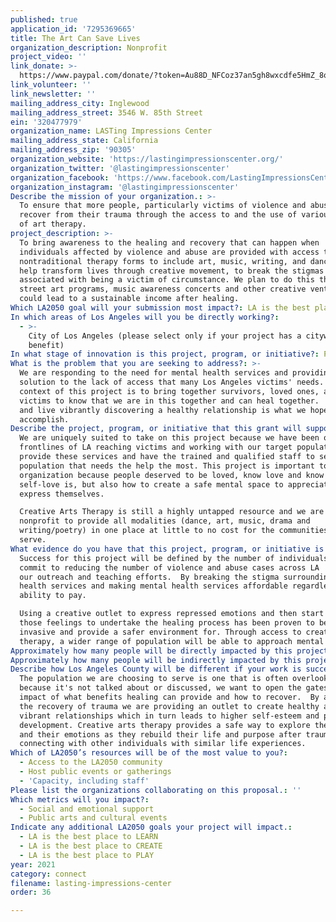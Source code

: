 ```yaml
---
published: true
application_id: '7295369665'
title: The Art Can Save Lives
organization_description: Nonprofit
project_video: ''
link_donate: >-
  https://www.paypal.com/donate/?token=Au88D_NFCoz37an5gh8wxcdfe5HmZ_8onU7QCmkwg8eNYoLY-7ttlePyfOgn2LzxJCKMwm&country.x=US&locale.x=US
link_volunteer: ''
link_newsletter: ''
mailing_address_city: Inglewood
mailing_address_street: 3546 W. 85th Street
ein: '320477979'
organization_name: LASTing Impressions Center
mailing_address_state: California
mailing_address_zip: '90305'
organization_website: 'https://lastingimpressionscenter.org/'
organization_twitter: '@lastingimpressionscenter'
organization_facebook: 'https://www.facebook.com/LastingImpressionsCenter/'
organization_instagram: '@lastingimpressionscenter'
Describe the mission of your organization.: >-
  To ensure that more people, particularly victims of violence and abuse, can
  recover from their trauma through the access to and the use of various forms
  of art therapy.
project_description: >-
  To bring awareness to the healing and recovery that can happen when
  individuals affected by violence and abuse are provided with access to
  nontraditional therapy forms to include art, music, writing, and dance. To
  help transform lives through creative movement, to break the stigmas
  associated with being a victim of circumstance. We plan to do this through
  street art programs, music awareness concerts and other creative ventures that
  could lead to a sustainable income after healing.  
Which LA2050 goal will your submission most impact?: LA is the best place to CONNECT
In which areas of Los Angeles will you be directly working?:
  - >-
    City of Los Angeles (please select only if your project has a citywide
    benefit)
In what stage of innovation is this project, program, or initiative?: Pilot project or new program (testing or implementing a new idea)
What is the problem that you are seeking to address?: >-
  We are responding to the need for mental health services and providing a
  solution to the lack of access that many Los Angeles victims' needs.  The
  context of this project is to bring together survivors, loved ones, allies and
  victims to know that we are in this together and can heal together.  Healing
  and live vibrantly discovering a healthy relationship is what we hope to
  accomplish. 
Describe the project, program, or initiative that this grant will support to address the problem identified.: >-
  We are uniquely suited to take on this project because we have been on the
  frontlines of LA reaching victims and working with our target population to
  provide these services and have the trained and qualified staff to serve the
  population that needs the help the most. This project is important to our
  organization because people deserved to be loved, know love and know what
  self-love is, but also how to create a safe mental space to appreciate and
  express themselves. 

  Creative Arts Therapy is still a highly untapped resource and we are the first
  nonprofit to provide all modalities (dance, art, music, drama and
  writing/poetry) in one place at little to no cost for the communities we
  serve.
What evidence do you have that this project, program, or initiative is or will be successful, and how will you define and measure success?: >-
  Success for this project will be defined by the number of individuals who
  commit to reducing the number of violence and abuse cases across LA  through
  our outreach and teaching efforts.  By breaking the stigma surrounding mental
  health services and making mental health services affordable regardless of
  ability to pay.

  Using a creative outlet to express repressed emotions and then start from
  those feelings to undertake the healing process has been proven to be less
  invasive and provide a safer environment for. Through access to creative arts
  therapy, a wider range of population will be able to approach mental health.
Approximately how many people will be directly impacted by this project, program, or initiative?: '10000'
Approximately how many people will be indirectly impacted by this project, program, or initiative?: '100000'
Describe how Los Angeles County will be different if your work is successful.: >-
  The population we are choosing to serve is one that is often overlooked
  because it's not talked about or discussed, we want to open the gates to the
  impact of what benefits healing can provide and how to recover.  By addressing
  the recovery of trauma we are providing an outlet to create healthy and
  vibrant relationships which in turn leads to higher self-esteem and personal
  development. Creative arts therapy provides a safe way to explore themselves
  and their emotions as they rebuild their life and purpose after trauma, while
  connecting with other individuals with similar life experiences.
Which of LA2050’s resources will be of the most value to you?:
  - Access to the LA2050 community
  - Host public events or gatherings
  - 'Capacity, including staff'
Please list the organizations collaborating on this proposal.: ''
Which metrics will you impact?:
  - Social and emotional support
  - Public arts and cultural events
Indicate any additional LA2050 goals your project will impact.:
  - LA is the best place to LEARN
  - LA is the best place to CREATE
  - LA is the best place to PLAY
year: 2021
category: connect
filename: lasting-impressions-center
order: 36

---
```

